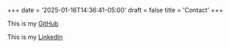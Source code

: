 +++
date = '2025-01-16T14:36:41-05:00'
draft = false
title = 'Contact'
+++

This is my [GitHub](https://github.com/LimeyShark)

This is my [LinkedIn](https://www.linkedin.com/in/beatrice-stotz-08121a328/)
